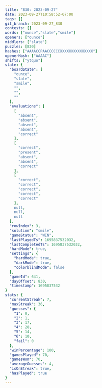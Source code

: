 ```yaml
---
title: "830: 2023-09-27"
date: 2023-09-27T10:58:52-07:00
tags: []
git_branch: 2023-09-27_830
contests: []
words: ["ounce","slate","smile"]
openers: ["ounce"]
middlers: ["slate"]
puzzles: [830]
hashes: ["AAAACCPAACCCCCCXXXXXXXXXXXXXXX"]
openerHash: ["AAAAC"]
shifts: ["ytquo"]
state: {
  "boardState": [
    "ounce",
    "slate",
    "smile",
    "",
    "",
    ""
  ],
  "evaluations": [
    [
      "absent",
      "absent",
      "absent",
      "absent",
      "correct"
    ],
    [
      "correct",
      "present",
      "absent",
      "absent",
      "correct"
    ],
    [
      "correct",
      "correct",
      "correct",
      "correct",
      "correct"
    ],
    null,
    null,
    null
  ],
  "rowIndex": 3,
  "solution": "smile",
  "gameStatus": "WIN",
  "lastPlayedTs": 1695837532032,
  "lastCompletedTs": 1695837532032,
  "hardMode": true,
  "settings": {
    "hardMode": true,
    "darkMode": true,
    "colorblindMode": false
  },
  "gameId": 641,
  "dayOffset": 830,
  "timestamp": 1695837532
}
stats: {
  "currentStreak": 7,
  "maxStreak": 36,
  "guesses": {
    "1": 0,
    "2": 1,
    "3": 17,
    "4": 28,
    "5": 14,
    "6": 10,
    "fail": 0
  },
  "winPercentage": 100,
  "gamesPlayed": 70,
  "gamesWon": 70,
  "averageGuesses": 4,
  "isOnStreak": true,
  "hasPlayed": true
}
---
```

<!-- more -->
